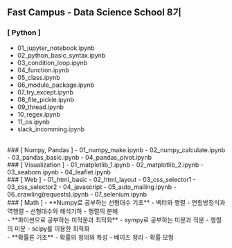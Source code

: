 ## Fast Campus - Data Science School 8기
### [ Python ]
- 01_jupyter_notebook.ipynb
- 02_python_basic_syntax.ipynb
- 03_condition_loop.ipynb
- 04_function.ipynb
- 05_class.ipynb
- 06_module_package.ipynb
- 07_try_except.ipynb
- 08_file_pickle.ipynb
- 09_thread.ipynb
- 10_regex.ipynb
- 11_os.ipynb
- slack_incomming.ipynb 
<br/>
### [ Numpy, Pandas ]
- 01_numpy_make.ipynb
- 02_numpy_calculate.ipynb
- 03_pandas_basic.ipynb
- 04_pandas_pivot.ipynb
<br/>
### [ Visualization ]
- 01_matplotlib_1.ipynb
- 02_matplotlib_2.ipynb
- 03_seaborn.ipynb
- 04_leaflet.ipynb
<br/>
### [ Web ]
- 01_html_basic
- 02_html_layout
- 03_css_selector1
- 03_css_selector2
- 04_javascript
- 05_auto_mailing.ipynb
- 06_crawling(requests).ipynb
- 07_selenium.ipynb
<br/>
### [ Math ]
- **Numpy로 공부하는 선형대수 기초**
  - 벡터와 행렬
  - 연립방정식과 역행렬
  - 선형대수와 해석기하
  - 행렬의 분해
<br/>
- **파이썬으로 공부하는 미적분과 최적화**
  - sympy로 공부하는 미분과 적분
  - 행렬의 미분
  - scipy를 이용한 최적화
<br/>
- **확률론 기초**
  - 확률의 정의와 특성
  - 베이즈 정리
  - 확률 모형
<br/>


